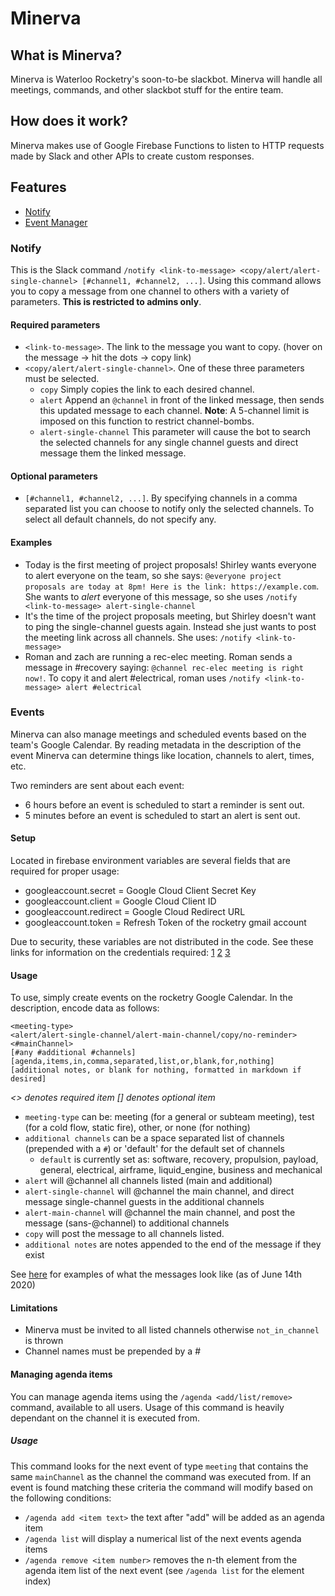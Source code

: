 # Minerva

## What is Minerva?

Minerva is Waterloo Rocketry's soon-to-be slackbot. Minerva will handle all meetings, commands, and other slackbot stuff for the entire team.

## How does it work?

Minerva makes use of Google Firebase Functions to listen to HTTP requests made by Slack and other APIs to create custom responses.

## Features

-   [Notify](#Notify)
-   [Event Manager](#Events)

### Notify

This is the Slack command `/notify <link-to-message> <copy/alert/alert-single-channel> [#channel1, #channel2, ...]`. Using this command allows you to copy a message from one channel to others with a variety of parameters. **This is restricted to admins only**.

#### Required parameters

-   `<link-to-message>`. The link to the message you want to copy. (hover on the message -> hit the dots -> copy link)
-   `<copy/alert/alert-single-channel>`. One of these three parameters must be selected.
    -   `copy` Simply copies the link to each desired channel.
    -   `alert` Append an `@channel` in front of the linked message, then sends this updated message to each channel. **Note**: A 5-channel limit is imposed on this function to restrict channel-bombs.
    -   `alert-single-channel` This parameter will cause the bot to search the selected channels for any single channel guests and direct message them the linked message.

#### Optional parameters

-   `[#channel1, #channel2, ...]`. By specifying channels in a comma separated list you can choose to notify only the selected channels. To select all default channels, do not specify any.

#### Examples

-   Today is the first meeting of project proposals! Shirley wants everyone to alert everyone on the team, so she says: `@everyone project proposals are today at 8pm! Here is the link: https://example.com`. She wants to _alert_ everyone of this message, so she uses `/notify <link-to-message> alert-single-channel`
-   It's the time of the project proposals meeting, but Shirley doesn't want to ping the single-channel guests again. Instead she just wants to post the meeting link across all channels. She uses: `/notify <link-to-message>`
-   Roman and zach are running a rec-elec meeting. Roman sends a message in #recovery saying: `@channel rec-elec meeting is right now!`. To copy it and alert #electrical, roman uses `/notify <link-to-message> alert #electrical`

### Events

Minerva can also manage meetings and scheduled events based on the team's Google Calendar. By reading metadata in the description of the event Minerva can determine things like location, channels to alert, times, etc.

Two reminders are sent about each event:

-   6 hours before an event is scheduled to start a reminder is sent out.
-   5 minutes before an event is scheduled to start an alert is sent out.

#### Setup

Located in firebase environment variables are several fields that are required for proper usage:

-   googleaccount.secret = Google Cloud Client Secret Key
-   googleaccount.client = Google Cloud Client ID
-   googleaccount.redirect = Google Cloud Redirect URL
-   googleaccount.token = Refresh Token of the rocketry gmail account

Due to security, these variables are not distributed in the code. See these links for information on the credentials required: [1](https://developers.google.com/calendar/quickstart/nodejs) [2](https://medium.com/@vishnuit18/google-calendar-sync-with-nodejs-91a88e1f1f47) [3](https://stackoverflow.com/questions/58460476/where-to-find-credentials-json-for-google-api-client)

#### Usage

To use, simply create events on the rocketry Google Calendar. In the description, encode data as follows:

```
<meeting-type>
<alert/alert-single-channel/alert-main-channel/copy/no-reminder>
<#mainChannel>
[#any #additional #channels]
[agenda,items,in,comma,separated,list,or,blank,for,nothing]
[additional notes, or blank for nothing, formatted in markdown if desired]
```

_<> denotes required item_
_[] denotes optional item_

-   `meeting-type` can be: meeting (for a general or subteam meeting), test (for a cold flow, static fire), other, or none (for nothing)
-   `additional channels` can be a space separated list of channels (prepended with a `#`) or 'default' for the default set of channels
    -   `default` is currently set as: software, recovery, propulsion, payload, general, electrical, airframe, liquid_engine, business and mechanical
-   `alert` will @channel all channels listed (main and additional)
-   `alert-single-channel` will @channel the main channel, and direct message single-channel guests in the additional channels
-   `alert-main-channel` will @channel the main channel, and post the message (sans-@channel) to additional channels
-   `copy` will post the message to all channels listed.
-   `additional notes` are notes appended to the end of the message if they exist

See [here](https://imgur.com/a/eemnfaf) for examples of what the messages look like (as of June 14th 2020)

#### Limitations

-   Minerva must be invited to all listed channels otherwise `not_in_channel` is thrown
-   Channel names must be prepended by a #

#### Managing agenda items

You can manage agenda items using the `/agenda <add/list/remove>` command, available to all users. Usage of this command is heavily dependant on the channel it is executed from.

##### Usage

This command looks for the next event of type `meeting` that contains the same `mainChannel` as the channel the command was executed from. If an event is found matching these criteria the command will modify based on the following conditions:

-   `/agenda add <item text>` the text after "add" will be added as an agenda item
-   `/agenda list` will display a numerical list of the next events agenda items
-   `/agenda remove <item number>` removes the n-th element from the agenda item list of the next event (see `/agenda list` for the element index)
